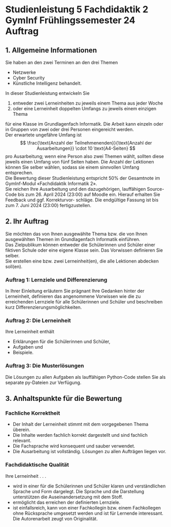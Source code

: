 # Studienleistung 5 Fachdidaktik 2 GymInf Frühlingssemester 24 Auftrag

## 1.	Allgemeine Informationen
Sie haben an den zwei Terminen an den drei Themen
- Netzwerke
- Cyber Security
- Künstliche Intelligenz behandelt.
  
In dieser Studienleistung entwickeln Sie  
1.	entweder zwei Lerneinheiten zu jeweils einem Thema aus jeder Woche
2.	oder eine Lerneinheit doppelten Umfangs zu jeweils einem einzigen
    Thema

für eine Klasse im Grundlagenfach Informatik. Die Arbeit kann einzeln
oder in Gruppen von zwei oder drei Personen eingereicht werden.  
Der erwartete ungefähre Umfang ist
$$
\frac{\text{Anzahl der Teilnehmenenden}}{\text{Anzahl der
Ausarbeitungen}} \cdot 10 \text{A4-Seiten}
$$
pro Ausarbeitung; wenn eine Person also zwei Themen wählt, sollten diese
jeweils einen Umfang von fünf Seiten haben. Die Anzahl der Lektionen
können Sie selber wählen, sodass sie einem sinnvollen Umfang
entsprechen.  
Die Bewertung dieser Studienleistung entspricht 50% der Gesamtnote im GymInf-Modul
«Fachdidaktik Informatik 2».  
Sie reichen Ihre Ausarbeitung und den dazugehörigen, lauffähigen Source-Code bis zum 26. April 2024 (23:00) auf Moodle ein. Hierauf erhalten Sie Feedback und ggf. Korrekturvor- schläge. Die endgültige Fassung ist bis zum 7. Juni 2024 (23:00) fertigzustellen.

## 2. Ihr Auftrag
Sie möchten das von Ihnen ausgewählte Thema bzw. die von Ihnen
ausgewählten Themen im Grundlagenfach Informatik einführen.  
Das Zielpublikum können entweder die Schülerinnen und Schüler einer
fiktiven Schule oder eine eigene Klasse sein. Das Vorwissen definieren
Sie selber.  
Sie erstellen eine bzw. zwei Lerneinheit(en), die alle Lektionen
abdecken soll(en).  
 
### Auftrag 1: Lernziele und Differenzierung
In Ihrer Einleitung erläutern Sie prägnant Ihre Gedanken hinter der Lerneinheit, definieren das angenommene Vorwissen wie die zu erreichenden Lernziele für alle Schülerinnen und Schüler und beschreiben kurz Differenzierungsmöglichkeiten.

### Auftrag 2: Die Lerneinheit
Ihre Lerneinheit enthält
- Erklärungen für die Schülerinnen und Schüler,
- Aufgaben und
- Beispiele.

### Auftrag 3: Die Musterlösungen
Die Lösungen zu allen Aufgaben als lauffähigen Python-Code stellen Sie als separate py-Dateien zur Verfügung.

## 3.	Anhaltspunkte für die Bewertung 
### Fachliche Korrektheit
- Der Inhalt der Lerneinheit stimmt mit dem vorgegebenen Thema überein.
- Die Inhalte werden fachlich korrekt dargestellt und sind fachlich relevant.
- Die Fachsprache wird konsequent und sauber verwendet.
- Die Ausarbeitung ist vollständig. Lösungen zu allen Aufträgen liegen vor.

### Fachdidaktische Qualität
Ihre Lerneinheit . . .
- wird in einer für die Schülerinnen und Schüler klaren und
  verständlichen Sprache und Form dargelegt. Die Sprache und die
  Darstellung unterstützen die Auseinandersetzung mit dem Stoff. 
- ermöglicht das erreichen der definierten Lernziele.
- ist einfallsreich, kann von einer Fachkollegin bzw. einem Fachkollegen
  ohne Rücksprache umgesetzt werden und ist für Lernende interessant.
  Die Autorenarbeit zeugt von Originalität. 
